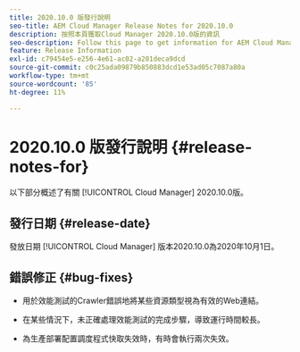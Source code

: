 ```yaml
---
title: 2020.10.0 版發行說明
seo-title: AEM Cloud Manager Release Notes for 2020.10.0
description: 按照本頁獲取Cloud Manager 2020.10.0版的資訊
seo-description: Follow this page to get information for AEM Cloud Manager Release 2020.10.0
feature: Release Information
exl-id: c79454e5-e256-4e61-ac02-a201deca9dcd
source-git-commit: c0c25ada09879b850883dcd1e53ad05c7087a80a
workflow-type: tm+mt
source-wordcount: '85'
ht-degree: 11%

---
```


# 2020.10.0 版發行說明 {#release-notes-for}

以下部分概述了有關 [!UICONTROL Cloud Manager] 2020.10.0版。

## 發行日期 {#release-date}

發放日期 [!UICONTROL Cloud Manager] 版本2020.10.0為2020年10月1日。

## 錯誤修正 {#bug-fixes}

* 用於效能測試的Crawler錯誤地將某些資源類型視為有效的Web連結。

* 在某些情況下，未正確處理效能測試的完成步驟，導致運行時間較長。

* 為生產部署配置調度程式快取失效時，有時會執行兩次失效。
